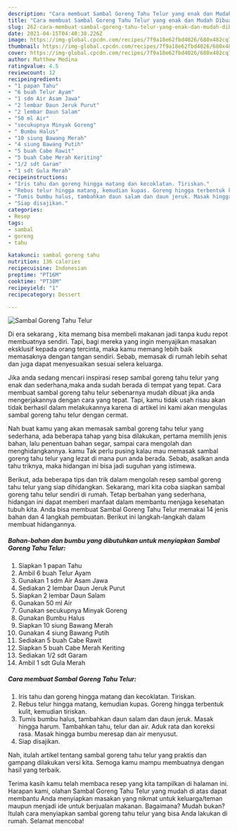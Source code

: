 ```yaml
---
description: "Cara membuat Sambal Goreng Tahu Telur yang enak dan Mudah Dibuat"
title: "Cara membuat Sambal Goreng Tahu Telur yang enak dan Mudah Dibuat"
slug: 262-cara-membuat-sambal-goreng-tahu-telur-yang-enak-dan-mudah-dibuat
date: 2021-04-15T04:48:38.226Z
image: https://img-global.cpcdn.com/recipes/7f9a18e62fbd4026/680x482cq70/sambal-goreng-tahu-telur-foto-resep-utama.jpg
thumbnail: https://img-global.cpcdn.com/recipes/7f9a18e62fbd4026/680x482cq70/sambal-goreng-tahu-telur-foto-resep-utama.jpg
cover: https://img-global.cpcdn.com/recipes/7f9a18e62fbd4026/680x482cq70/sambal-goreng-tahu-telur-foto-resep-utama.jpg
author: Matthew Medina
ratingvalue: 4.5
reviewcount: 12
recipeingredient:
- "1 papan Tahu"
- "6 buah Telur Ayam"
- "1 sdm Air Asam Jawa"
- "2 lembar Daun Jeruk Purut"
- "2 lembar Daun Salam"
- "50 ml Air"
- "secukupnya Minyak Goreng"
- " Bumbu Halus"
- "10 siung Bawang Merah"
- "4 siung Bawang Putih"
- "5 buah Cabe Rawit"
- "5 buah Cabe Merah Keriting"
- "1/2 sdt Garam"
- "1 sdt Gula Merah"
recipeinstructions:
- "Iris tahu dan goreng hingga matang dan kecoklatan. Tiriskan."
- "Rebus telur hingga matang, kemudian kupas. Goreng hingga terbentuk kulit, kemudian tiriskan."
- "Tumis bumbu halus, tambahkan daun salam dan daun jeruk. Masak hingga harum. Tambahkan tahu, telur dan air. Aduk rata dan koreksi rasa. Masak hingga bumbu meresap dan air menyusut."
- "Siap disajikan."
categories:
- Resep
tags:
- sambal
- goreng
- tahu

katakunci: sambal goreng tahu 
nutrition: 136 calories
recipecuisine: Indonesian
preptime: "PT16M"
cooktime: "PT38M"
recipeyield: "1"
recipecategory: Dessert

---
```



![Sambal Goreng Tahu Telur](https://img-global.cpcdn.com/recipes/7f9a18e62fbd4026/680x482cq70/sambal-goreng-tahu-telur-foto-resep-utama.jpg)

Di era  sekarang , kita memang bisa membeli makanan jadi tanpa kudu repot membuatnya sendiri. Tapi, bagi mereka yang ingin menyajikan masakan eksklusif kepada orang tercinta, maka kamu memang lebih baik memasaknya dengan tangan sendiri. Sebab, memasak di rumah lebih sehat dan juga dapat menyesuaikan sesuai selera keluarga.

Jika anda sedang mencari inspirasi resep sambal goreng tahu telur yang enak dan sederhana,maka anda sudah berada di tempat yang tepat. Cara membuat sambal goreng tahu telur  sebenarnya mudah dibuat jika anda mengerjakannya dengan cara yang tepat. Tapi, kamu tidak usah risau akan tidak berhasil dalam melakukannya 
karena di artikel ini kami akan mengulas sambal goreng tahu telur dengan cermat.  



Nah buat kamu yang akan memasak sambal goreng tahu telur yang sederhana, ada beberapa tahap yang bisa dilakukan, pertama memilih jenis bahan, lalu penentuan bahan segar, sampai cara mengolah dan menghidangkannya. kamu Tak perlu pusing kalau mau memasak sambal goreng tahu telur yang lezat di mana pun anda berada. Sebab, asalkan anda  tahu triknya, maka hidangan ini bisa jadi suguhan yang istimewa.

Berikut, ada beberapa tips dan trik dalam mengolah resep sambal goreng tahu telur yang siap dihidangkan. Sekarang, mari kita coba siapkan sambal goreng tahu telur sendiri di rumah. Tetap berbahan yang sederhana, hidangan ini dapat memberi manfaat dalam membantu menjaga kesehatan tubuh kita. Anda bisa membuat Sambal Goreng Tahu Telur memakai 14 jenis bahan dan 4 langkah pembuatan. Berikut ini langkah-langkah dalam membuat hidangannya.

<!--inarticleads1-->

##### Bahan-bahan dan bumbu yang dibutuhkan untuk menyiapkan Sambal Goreng Tahu Telur:

1. Siapkan 1 papan Tahu
1. Ambil 6 buah Telur Ayam
1. Gunakan 1 sdm Air Asam Jawa
1. Sediakan 2 lembar Daun Jeruk Purut
1. Siapkan 2 lembar Daun Salam
1. Gunakan 50 ml Air
1. Gunakan secukupnya Minyak Goreng
1. Gunakan  Bumbu Halus
1. Siapkan 10 siung Bawang Merah
1. Gunakan 4 siung Bawang Putih
1. Sediakan 5 buah Cabe Rawit
1. Siapkan 5 buah Cabe Merah Keriting
1. Sediakan 1/2 sdt Garam
1. Ambil 1 sdt Gula Merah




<!--inarticleads2-->

##### Cara membuat Sambal Goreng Tahu Telur:

1. Iris tahu dan goreng hingga matang dan kecoklatan. Tiriskan.
1. Rebus telur hingga matang, kemudian kupas. Goreng hingga terbentuk kulit, kemudian tiriskan.
1. Tumis bumbu halus, tambahkan daun salam dan daun jeruk. Masak hingga harum. Tambahkan tahu, telur dan air. Aduk rata dan koreksi rasa. Masak hingga bumbu meresap dan air menyusut.
1. Siap disajikan.




Nah, itulah artikel tentang  sambal goreng tahu telur  yang praktis dan gampang dilakukan versi kita. Semoga kamu mampu membuatnya dengan hasil yang terbaik. 

Terima kasih kamu telah membaca resep yang kita tampilkan di halaman ini. Harapan kami, olahan  Sambal Goreng Tahu Telur yang mudah di atas dapat membantu Anda menyiapkan masakan yang nikmat untuk keluarga/teman maupun menjadi ide untuk berjualan makanan. Bagaimana? Mudah bukan? Itulah cara menyiapkan sambal goreng tahu telur yang bisa Anda lakukan di rumah. Selamat mencoba!

